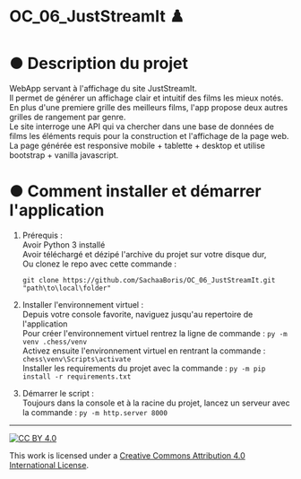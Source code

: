 # OC_06_JustStreamIt  :chess_pawn:  
  
# ● Description du projet  
WebApp servant à l'affichage du site JustStreamIt.  
Il permet de générer un affichage clair et intuitif des films les mieux notés. En plus d'une premiere grille des meilleurs films, l'app propose deux autres grilles de rangement par genre.  
Le site interroge une API qui va chercher dans une base de données de films les éléments requis pour la construction et l'affichage de la page web.  
La page générée est responsive mobile + tablette + desktop et utilise bootstrap + vanilla javascript.  
  
# ● Comment installer et démarrer l'application  
1. Prérequis :  
Avoir Python 3 installé  
Avoir téléchargé et dézipé l'archive du projet sur votre disque dur,  
Ou clonez le repo avec cette commande :  
    ```
    git clone https://github.com/SachaaBoris/OC_06_JustStreamIt.git "path\to\local\folder"  
    ```
  
2. Installer l'environnement virtuel :  
    Depuis votre console favorite, naviguez jusqu'au repertoire de l'application  
    Pour créer l'environnement virtuel rentrez la ligne de commande : `py -m venv .chess/venv`  
    Activez ensuite l'environnement virtuel en rentrant la commande : `chess\venv\Scripts\activate`  
    Installer les requirements du projet avec la commande : `py -m pip install -r requirements.txt`  
  
3. Démarrer le script :  
    Toujours dans la console et à la racine du projet, lancez un serveur avec la commande : `py -m http.server 8000`  
    
  
---  
  
[![CC BY 4.0][cc-by-shield]][cc-by]  
  
This work is licensed under a [Creative Commons Attribution 4.0 International License][cc-by].  
  
[cc-by]: http://creativecommons.org/licenses/by/4.0/  
[cc-by-shield]: https://img.shields.io/badge/License-CC%20BY%204.0-lightgrey.svg  
